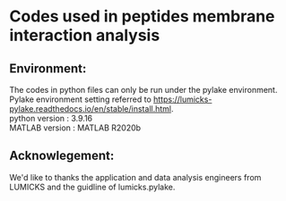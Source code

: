 # Codes used in peptides membrane interaction analysis  
## Environment:  
The codes in python files can only be run under the pylake environment.  
Pylake environment setting referred to https://lumicks-pylake.readthedocs.io/en/stable/install.html.  
python version : 3.9.16  
MATLAB version : MATLAB R2020b  
  
## Acknowlegement:  
We'd like to thanks the application and data analysis engineers from LUMICKS and the guidline of lumicks.pylake.
